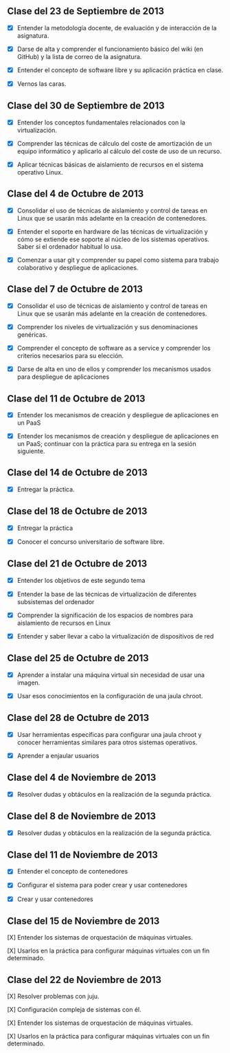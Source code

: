 **Clase del 23 de Septiembre de 2013**
----------------------------------

- [x] Entender la metodología docente, de evaluación y de interacción de la asignatura.

- [x] Darse de alta y comprender el funcionamiento básico del wiki (en GitHub) y la lista de correo de la asignatura.

- [x] Entender el concepto de software libre y su aplicación práctica en clase.

- [x] Vernos las caras.

**Clase del 30 de Septiembre de 2013**
--------------------------------------

- [x] Entender los conceptos fundamentales relacionados con la virtualización.

- [x] Comprender las técnicas de cálculo del coste de amortización de un equipo informático y aplicarlo al cálculo del coste de uso de un recurso.

- [x] Aplicar técnicas básicas de aislamiento de recursos en el sistema operativo Linux.

**Clase del 4 de Octubre de 2013**
----------------------------------

- [x] Consolidar el uso de técnicas de aislamiento y control de tareas en Linux que se usarán más adelante en la creación de contenedores.

- [x] Entender el soporte en hardware de las técnicas de virtualización y cómo se extiende ese soporte al núcleo de los sistemas operativos. Saber si el ordenador habitual lo usa.

- [x] Comenzar a usar git y comprender su papel como sistema para trabajo colaborativo y despliegue de aplicaciones.


**Clase del 7 de Octubre de 2013**
----------------------------------
- [x] Consolidar el uso de técnicas de aislamiento y control de tareas en Linux que se usarán más adelante en la creación de contenedores.

- [x] Comprender los niveles de virtualización y sus denominaciones genéricas.

- [x] Comprender el concepto de software as a service y comprender los criterios necesarios para su elección.

- [x] Darse de alta en uno de ellos y comprender los mecanismos usados para despliegue de aplicaciones



**Clase del 11 de Octubre de 2013**
-----------------------------------
- [x] Entender los mecanismos de creación y despliegue de aplicaciones en un PaaS

- [x] Entender los mecanismos de creación y despliegue de aplicaciones en un PaaS; continuar con la práctica para su entrega en la sesión siguiente.



**Clase del 14 de Octubre de 2013**
-----------------------------------
- [x] Entregar la práctica.


**Clase del 18 de Octubre de 2013**
-----------------------------------------

- [x]  Entregar la práctica

- [x] Conocer el concurso universitario de software libre.


**Clase del 21 de Octubre de 2013**
-----------------------------------------

- [x] Entender los objetivos de este segundo tema

- [x] Entender la base de las técnicas de virtualización de diferentes subsistemas del ordenador

- [x] Comprender la significación de los espacios de nombres para aislamiento de recursos en Linux

- [x] Entender y saber llevar a cabo la virtualización de dispositivos de red


**Clase del 25 de Octubre de 2013**
-----------------------------------------

- [x] Aprender a instalar una máquina virtual sin necesidad de usar una imagen.

- [x] Usar esos conocimientos en la configuración de una jaula chroot.

**Clase del 28 de Octubre de 2013**
-----------------------------------------

- [x] Usar herramientas específicas para configurar una jaula chroot y conocer herramientas similares para otros sistemas operativos.

- [x] Aprender a enjaular usuarios

**Clase del 4 de Noviembre de 2013**
------------------------------------------

- [x] Resolver dudas y obtáculos en la realización de la segunda práctica. 


**Clase del 8 de Noviembre de 2013**
------------------------------------------

- [x] Resolver dudas y obtáculos en la realización de la segunda práctica. 


**Clase del 11 de Noviembre de 2013**
------------------------------------------

- [X] Entender el concepto de contenedores

- [X] Configurar el sistema para poder crear y usar contenedores 

- [X] Crear y usar contenedores 

**Clase del 15 de Noviembre de 2013**
------------------------------------------

[X] Entender los sistemas de orquestación de máquinas virtuales. 

[X] Usarlos en la práctica para configurar máquinas virtuales con un fin determinado. 


**Clase del 22 de Noviembre de 2013**
------------------------------------------

[X] Resolver problemas con juju. 

[X] Configuración compleja de sistemas con él. 

[X] Entender los sistemas de orquestación de máquinas virtuales. 

[X] Usarlos en la práctica para configurar máquinas virtuales con un fin determinado. 

